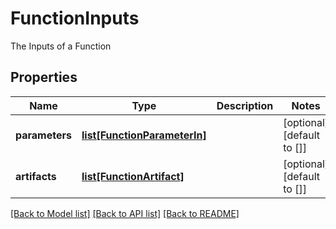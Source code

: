 # FunctionInputs

The Inputs of a Function
## Properties
Name | Type | Description | Notes
------------ | ------------- | ------------- | -------------
**parameters** | [**list[FunctionParameterIn]**](FunctionParameterIn.md) |  | [optional] [default to []]
**artifacts** | [**list[FunctionArtifact]**](FunctionArtifact.md) |  | [optional] [default to []]

[[Back to Model list]](../README.md#documentation-for-models) [[Back to API list]](../README.md#documentation-for-api-endpoints) [[Back to README]](../README.md)


